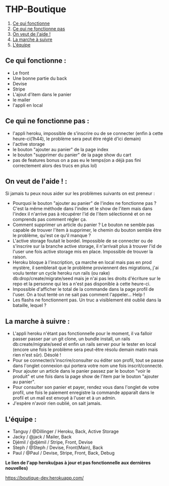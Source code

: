 # THP-Boutique

1. [Ce qui fonctionne](#done)
2. [Ce qui ne fonctionne pas](#fail)
3. [On veut de l'aide !](#help)
4. [La marche à suivre](#tuto)
5. [L'équipe](#team)

## Ce qui fonctionne <a name="done"></a> :

- Le front
- Une bonne partie du back
- Devise
- Stripe
- L'ajout d'item dans le panier
- le mailer
- l'appli en local

## Ce qui ne fonctionne pas <a name="fail"></a> :

- l'appli heroku, impossible de s'inscrire ou de se connecter (enfin à cette heure-ci(1h44), le problème sera peut être réglé d'ici demain)
- l'active storage
- le bouton "ajouter au panier" de la page index
- le bouton "supprimer du panier" de la page show du cart
- pas de features bonus on a pas eu le temps(on a déjà pas fini correctement alors des trucs en plus lol)


## On veut de l'aide ! <a name="help"></a> :

Si jamais tu peux nous aider sur les problèmes suivants on est preneur :
- Pourquoi le bouton "ajouter au panier" de l'index ne fonctionne pas ? C'est la même méthode dans l'index et le show de l'item mais dans l'index il n'arrive pas à récupérer l'id de l'item sélectionné et on ne comprends pas comment régler ça.
- Comment supprimer un article du panier ? Le bouton ne semble pas capable de trouver l'item à supprimer, le chemin du bouton semble être le problème, qu'est ce qu'il manque ?
- L'active storage foutait le bordel. Impossible de se connecter ou de s'inscrire sur la branche active storage, il n'arrivait plus à trouver l'id de l'user une fois active storage mis en place. Impossible de trouver la raison.
- Heroku bloque à l'inscription, ça marche en local mais pas en prod mystère, il semblerait que le problème proviennent des migrations, j'ai voulu tenter un cycle heroku run rails (ou rake) db:drop/create/migrate/seed mais je n'ai pas les droits d'écriture sur le repo et la personne qui les a n'est pas disponible à cette heure-ci.
- Impossible d'afficher le total de la commande dans la page profil de l'user. On a tout tenté on ne sait pas comment l'appeler... Help !
- Les flashs ne fonctionnent pas. Un truc a visiblement été oublié dans la bataille, lequel ?

## La marche à suivre <a name="tuto"></a> :

- L'appli heroku n'étant pas fonctionnelle pour le moment, il va falloir passer passer par un git clone, un bundle install, un rails db:create/migrate/seed et enfin un rails server pour le tester en local (encore une fois le problème sera peut-être résolu demain matin mais rien n'est sûr). Désolé !
- Pour se connecter/s'inscrire/consulter ou éditer son profil, tout se passe dans l'onglet connexion qui portera votre nom une fois inscrit/connecté.
- Pour ajouter un article dans le panier passez par le bouton "voir le produit" et une fois dans la page show de l'item par le bouton "ajouter au panier".
- Pour consulter son panier et payer, rendez vous dans l'onglet de votre profil, une fois le paiement enregistre la commande apparaît dans le profil et un mail est envoyé à l'user et à un admin.
- J'espère n'avoir rien oublié, on sait jamais.

## L'équipe <a name="team"></a> :

- Tanguy / @Dillinger / Heroku, Back, Active Storage
- Jacky / @jack / Mailer, Back
- Djémil / @djémil / Stripe, Front, Devise
- Steph / @Steph / Devise, Front(Main), Back
- Paul / @Paul / Devise, Stripe, Front, Back, Debug

**Le lien de l'app heroku(pas à jour et pas fonctionnelle aux dernières nouvelles)**

https://boutique-dev.herokuapp.com/